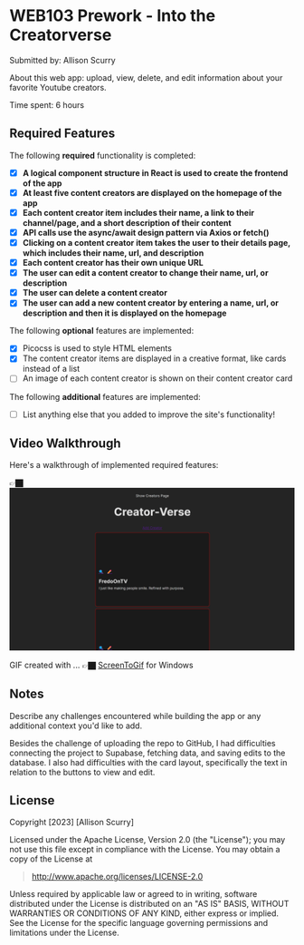 # WEB103 Prework - Into the Creatorverse

Submitted by: Allison Scurry

About this web app: upload, view, delete, and edit information about your favorite Youtube creators.

Time spent: 6 hours

## Required Features

The following **required** functionality is completed:

<!-- 👉🏿👉🏿👉🏿 Make sure to check off completed functionality below -->
- [X] **A logical component structure in React is used to create the frontend of the app**
- [X] **At least five content creators are displayed on the homepage of the app**
- [X] **Each content creator item includes their name, a link to their channel/page, and a short description of their content**
- [X] **API calls use the async/await design pattern via Axios or fetch()**
- [X] **Clicking on a content creator item takes the user to their details page, which includes their name, url, and description**
- [X] **Each content creator has their own unique URL**
- [X] **The user can edit a content creator to change their name, url, or description**
- [X] **The user can delete a content creator**
- [X] **The user can add a new content creator by entering a name, url, or description and then it is displayed on the homepage**

The following **optional** features are implemented:

- [X] Picocss is used to style HTML elements
- [X] The content creator items are displayed in a creative format, like cards instead of a list
- [ ] An image of each content creator is shown on their content creator card

The following **additional** features are implemented:

* [ ] List anything else that you added to improve the site's functionality!

## Video Walkthrough

Here's a walkthrough of implemented required features:

👉🏿<img src='creatorGif.gif' title='Video Walkthrough' width='' alt='Video Walkthrough' />

<!-- Replace this with whatever GIF tool you used! -->
GIF created with ...  👉🏿 [ScreenToGif](https://www.screentogif.com/) for Windows


## Notes

Describe any challenges encountered while building the app or any additional context you'd like to add.

Besides the challenge of uploading the repo to GitHub, I had difficulties connecting the project to Supabase, fetching data, and saving edits to the database. I also had difficulties with the card layout, specifically the text in relation to the buttons to view and edit.

## License

Copyright [2023] [Allison Scurry]

Licensed under the Apache License, Version 2.0 (the "License"); you may not use this file except in compliance with the License. You may obtain a copy of the License at

> http://www.apache.org/licenses/LICENSE-2.0

Unless required by applicable law or agreed to in writing, software distributed under the License is distributed on an "AS IS" BASIS, WITHOUT WARRANTIES OR CONDITIONS OF ANY KIND, either express or implied. See the License for the specific language governing permissions and limitations under the License.
